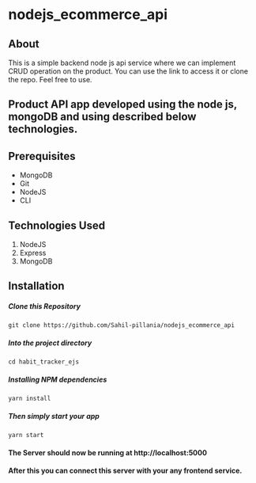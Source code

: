 # nodejs_ecommerce_api
## About
This is a simple backend node js api service where we can implement CRUD operation on the product. You can use the link to access it or clone the repo. Feel free to use.
## Product API app developed using the node js, mongoDB and using described below technologies.

## Prerequisites

- MongoDB
- Git
- NodeJS
- CLI

## Technologies Used

1.  NodeJS
2.  Express
3.  MongoDB

## Installation

##### Clone this Repository

`git clone https://github.com/Sahil-pillania/nodejs_ecommerce_api`

##### Into the project directory

`cd habit_tracker_ejs`

##### Installing NPM dependencies

`yarn install`

##### Then simply start your app

`yarn start`

#### The Server should now be running at http://localhost:5000
#### After this you can connect this server with your any frontend service.
